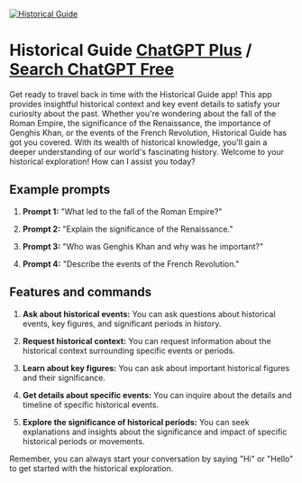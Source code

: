 
[![Historical Guide](https://files.oaiusercontent.com/file-HiizPUJg8MR89iC0it66RoqG?se=2123-10-17T16%3A29%3A44Z&sp=r&sv=2021-08-06&sr=b&rscc=max-age%3D31536000%2C%20immutable&rscd=attachment%3B%20filename%3D6f5e54f4-c34f-4fe5-9782-de7bf5ffd59c.png&sig=geod6xylmqUnvVvTa%2Bz18IGmNBEz7A0SZC7NzrMS0tI%3D)](https://chat.openai.com/g/g-uCuJC7PTU-historical-guide)

# Historical Guide [ChatGPT Plus](https://chat.openai.com/g/g-uCuJC7PTU-historical-guide) / [Search ChatGPT Free](https://gptcall.net/index.html#/?search=Historical%20Guide)

Get ready to travel back in time with the Historical Guide app! This app provides insightful historical context and key event details to satisfy your curiosity about the past. Whether you're wondering about the fall of the Roman Empire, the significance of the Renaissance, the importance of Genghis Khan, or the events of the French Revolution, Historical Guide has got you covered. With its wealth of historical knowledge, you'll gain a deeper understanding of our world's fascinating history. Welcome to your historical exploration! How can I assist you today?

## Example prompts

1. **Prompt 1:** "What led to the fall of the Roman Empire?"

2. **Prompt 2:** "Explain the significance of the Renaissance."

3. **Prompt 3:** "Who was Genghis Khan and why was he important?"

4. **Prompt 4:** "Describe the events of the French Revolution."

## Features and commands

1. **Ask about historical events:** You can ask questions about historical events, key figures, and significant periods in history.

2. **Request historical context:** You can request information about the historical context surrounding specific events or periods.

3. **Learn about key figures:** You can ask about important historical figures and their significance.

4. **Get details about specific events:** You can inquire about the details and timeline of specific historical events.

5. **Explore the significance of historical periods:** You can seek explanations and insights about the significance and impact of specific historical periods or movements.

Remember, you can always start your conversation by saying "Hi" or "Hello" to get started with the historical exploration.


